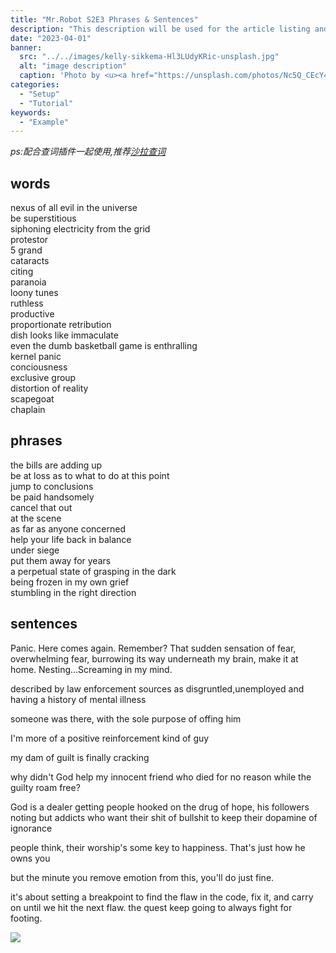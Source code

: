 ```yaml
---
title: "Mr.Robot S2E3 Phrases & Sentences"
description: "This description will be used for the article listing and search results on Google."
date: "2023-04-01"
banner:
  src: "../../images/kelly-sikkema-Hl3LUdyKRic-unsplash.jpg"
  alt: "image description"
  caption: 'Photo by <u><a href="https://unsplash.com/photos/Nc5Q_CEcY44">Florian Olivo</a></u>'
categories:
  - "Setup"
  - "Tutorial"
keywords:
  - "Example"
---
```

<i>ps:配合查词插件一起使用,推荐[沙拉查词](https://saladict.crimx.com/)</i>

## words
nexus of all evil in the universe   
be superstitious       
siphoning electricity from the grid      
protestor      
5 grand         
cataracts         
citing       
paranoia        
loony tunes        
ruthless          
productive         
proportionate retribution         
dish looks like immaculate          
even the dumb basketball game is enthralling          
kernel panic         
conciousness         
exclusive group           
distortion of reality            
scapegoat          
chaplain           

## phrases
the bills are adding up        
be at loss as to what to do at this point         
jump to conclusions           
be paid handsomely      
cancel that out      
at the scene       
as far as anyone concerned       
help your life back in balance        
under siege       
put them away for years      
a perpetual state of grasping in the dark         
being frozen in my own grief         
stumbling in the right direction           

## sentences
Panic. Here comes again. Remember?
That sudden sensation of fear, overwhelming fear, burrowing its way underneath my brain, make it at home. Nesting...Screaming in my mind.

described by law enforcement sources as disgruntled,unemployed and having a history of mental illness

someone was there, with the sole purpose of offing him

I'm more of a positive reinforcement kind of guy

my dam of guilt is finally cracking

why didn't God help my innocent friend who died for no reason while the guilty roam free?

God is a dealer getting people hooked on the drug of hope, his followers noting but addicts who want their shit of bullshit to keep their dopamine of ignorance 

people think, their worship's some key to happiness. That's just how he owns you

but the minute you remove emotion from this, you'll do just fine.

it's about setting a breakpoint to find the flaw in the code, fix it, and carry on until we hit the next flaw. the quest keep going to always fight for footing.


![](/images/mrRobotS2E3.png)












